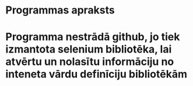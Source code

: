 # Programmas apraksts


# Programma nestrādā github, jo tiek izmantota selenium bibliotēka, lai atvērtu un nolasītu informāciju no inteneta vārdu definīciju bibliotēkām